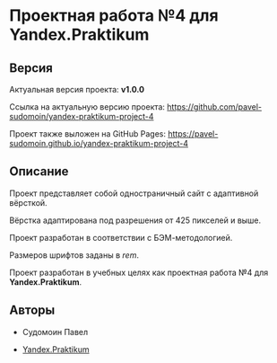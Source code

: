 # Проектная работа №4 для Yandex.Praktikum

## Версия

Актуальная версия проекта: **v1.0.0**

Ссылка на актуальную версию проекта: https://github.com/pavel-sudomoin/yandex-praktikum-project-4

Проект также выложен на GitHub Pages: https://pavel-sudomoin.github.io/yandex-praktikum-project-4

## Описание

Проект представляет собой одностраничный сайт с адаптивной вёрсткой.

Вёрстка адаптирована под разрешения от 425 пикселей и выше.

Проект разработан в соответствии с БЭМ-методологией.

Размеров шрифтов заданы в *rem*.

Проект разработан в учебных целях как проектная работа №4 для **Yandex.Praktikum**.

## Авторы

* Судомоин Павел

* [Yandex.Praktikum](https://praktikum.yandex.ru/)